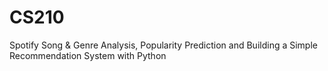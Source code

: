 # CS210
Spotify Song &amp; Genre Analysis, Popularity Prediction and Building a Simple Recommendation System with Python
